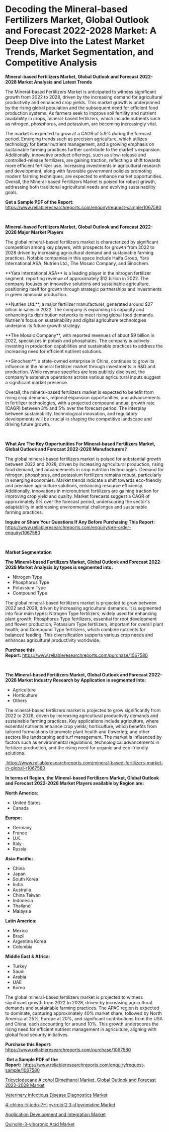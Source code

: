 <p><h1>Decoding the Mineral-based Fertilizers Market, Global Outlook and Forecast 2022-2028 Market: A Deep Dive into the Latest Market Trends, Market Segmentation, and Competitive Analysis</h1></p><p><strong>Mineral-based Fertilizers Market, Global Outlook and Forecast 2022-2028 Market Analysis and Latest Trends</strong></p>
<p><p>The Mineral-based Fertilizers Market is anticipated to witness significant growth from 2022 to 2028, driven by the increasing demand for agricultural productivity and enhanced crop yields. This market growth is underpinned by the rising global population and the subsequent need for efficient food production systems. As farmers seek to improve soil fertility and nutrient availability in crops, mineral-based fertilizers, which include nutrients such as nitrogen, phosphorus, and potassium, are becoming increasingly vital.</p><p>The market is expected to grow at a CAGR of 5.9% during the forecast period. Emerging trends such as precision agriculture, which utilizes technology for better nutrient management, and a growing emphasis on sustainable farming practices further contribute to the market's expansion. Additionally, innovative product offerings, such as slow-release and controlled-release fertilizers, are gaining traction, reflecting a shift towards more efficient fertilizer use. Increasing investments in agricultural research and development, along with favorable government policies promoting modern farming techniques, are expected to enhance market opportunities. Overall, the Mineral-based Fertilizers Market is poised for robust growth, addressing both traditional agricultural needs and evolving sustainability goals.</p></p>
<p><strong>Get a Sample PDF of the Report:&nbsp;</strong> <a href="https://www.reliableresearchreports.com/enquiry/request-sample/1067580?utm_campaign=24&utm_medium=2&utm_source=Github&utm_content=ia&utm_term=04122024&utm_id=mineral-based-fertilizers-market-global-outlook-and-forecast-2022-2028">https://www.reliableresearchreports.com/enquiry/request-sample/1067580</a></p>
<p>&nbsp;</p>
<p><strong>Mineral-based Fertilizers Market, Global Outlook and Forecast 2022-2028 Major Market Players</strong></p>
<p><p>The global mineral-based fertilizers market is characterized by significant competition among key players, with prospects for growth from 2022 to 2028 driven by increasing agricultural demand and sustainable farming practices. Notable companies in this space include Haifa Group, Yara International ASA, Nutrien Ltd., The Mosaic Company, and Sinochem.</p><p>**Yara International ASA** is a leading player in the nitrogen fertilizer segment, reporting revenue of approximately $12 billion in 2022. The company focuses on innovative solutions and sustainable agriculture, positioning itself for growth through strategic partnerships and investments in green ammonia production.</p><p>**Nutrien Ltd.**, a major fertilizer manufacturer, generated around $27 billion in sales in 2022. The company is expanding its capacity and enhancing its distribution networks to meet rising global food demands. Nutrien's focus on sustainability and digital agriculture technologies underpins its future growth strategy.</p><p>**The Mosaic Company**, with reported revenues of about $9 billion in 2022, specializes in potash and phosphates. The company is actively investing in production capabilities and sustainable practices to address the increasing need for efficient nutrient solutions.</p><p>**Sinochem**, a state-owned enterprise in China, continues to grow its influence in the mineral fertilizer market through investments in R&D and production. While revenue specifics are less publicly disclosed, the company's extensive operations across various agricultural inputs suggest a significant market presence.</p><p>Overall, the mineral-based fertilizers market is expected to benefit from rising crop demands, regional expansion opportunities, and advancements in fertilizer technologies, with a projected compound annual growth rate (CAGR) between 3% and 5% over the forecast period. The interplay between sustainability, technological innovation, and regulatory developments will be crucial in shaping the competitive landscape and driving future growth.</p></p>
<p>&nbsp;</p>
<p><strong>What Are The Key Opportunities For Mineral-based Fertilizers Market, Global Outlook and Forecast 2022-2028 Manufacturers?</strong></p>
<p><p>The global mineral-based fertilizers market is poised for substantial growth between 2022 and 2028, driven by increasing agricultural production, rising food demand, and advancements in crop nutrition technologies. Demand for nitrogen, phosphorus, and potassium fertilizers remains robust, particularly in emerging economies. Market trends indicate a shift towards eco-friendly and precision agriculture solutions, enhancing resource efficiency. Additionally, innovations in micronutrient fertilizers are gaining traction for improving crop yield and quality. Market forecasts suggest a CAGR of approximately 5% over the forecast period, underscoring the sector's adaptability in addressing environmental challenges and sustainable farming practices.</p></p>
<p><strong>Inquire or Share Your Questions If Any Before Purchasing This Report:</strong> <a href="https://www.reliableresearchreports.com/enquiry/pre-order-enquiry/1067580?utm_campaign=24&utm_medium=2&utm_source=Github&utm_content=ia&utm_term=04122024&utm_id=mineral-based-fertilizers-market-global-outlook-and-forecast-2022-2028">https://www.reliableresearchreports.com/enquiry/pre-order-enquiry/1067580</a></p>
<p>&nbsp;</p>
<p><strong>Market Segmentation</strong></p>
<p><strong>The Mineral-based Fertilizers Market, Global Outlook and Forecast 2022-2028 Market Analysis by types is segmented into:</strong></p>
<p><ul><li>Nitrogen Type</li><li>Phosphorus Type</li><li>Potassium Type</li><li>Compound Type</li></ul></p>
<p><p>The global mineral-based fertilizers market is projected to grow between 2022 and 2028, driven by increasing agricultural demands. It is segmented into four main types: Nitrogen Type fertilizers, widely used for enhancing plant growth; Phosphorus Type fertilizers, essential for root development and flower production; Potassium Type fertilizers, important for overall plant health; and Compound Type fertilizers, which combine nutrients for balanced feeding. This diversification supports various crop needs and enhances agricultural productivity worldwide.</p></p>
<p><strong>Purchase this Report:&nbsp;</strong><a href="https://www.reliableresearchreports.com/purchase/1067580?utm_campaign=24&utm_medium=2&utm_source=Github&utm_content=ia&utm_term=04122024&utm_id=mineral-based-fertilizers-market-global-outlook-and-forecast-2022-2028">https://www.reliableresearchreports.com/purchase/1067580</a></p>
<p>&nbsp;</p>
<p><strong>The Mineral-based Fertilizers Market, Global Outlook and Forecast 2022-2028 Market Industry Research by Application is segmented into:</strong></p>
<p><ul><li>Agriculture</li><li>Horticulture</li><li>Others</li></ul></p>
<p><p>The mineral-based fertilizers market is projected to grow significantly from 2022 to 2028, driven by increasing agricultural productivity demands and sustainable farming practices. Key applications include agriculture, where essential nutrients enhance crop yields; horticulture, which benefits from tailored formulations to promote plant health and flowering; and other sectors like landscaping and turf management. The market is influenced by factors such as environmental regulations, technological advancements in fertilizer production, and the rising need for organic and eco-friendly solutions.</p></p>
<p><a href="https://www.reliableresearchreports.com/mineral-based-fertilizers-market-in-global-r1067580?utm_campaign=24&utm_medium=2&utm_source=Github&utm_content=ia&utm_term=04122024&utm_id=mineral-based-fertilizers-market-global-outlook-and-forecast-2022-2028">&nbsp;https://www.reliableresearchreports.com/mineral-based-fertilizers-market-in-global-r1067580</a></p>
<p><strong>In terms of Region, the Mineral-based Fertilizers Market, Global Outlook and Forecast 2022-2028 Market Players available by Region are:</strong></p>
<p>
    <p> <strong> North America: </strong>
        <ul>
            <li>United States</li>
            <li>Canada</li>
        </ul>
        </p> 
    <p> <strong> Europe: </strong>
        <ul>
            <li>Germany</li>
            <li>France</li>
            <li>U.K.</li>
            <li>Italy</li>
            <li>Russia</li>
        </ul>
        </p> 
    <p> <strong> Asia-Pacific: </strong>
        <ul>
            <li>China</li>
            <li>Japan</li>
            <li>South Korea</li>
            <li>India</li>
            <li>Australia</li>
            <li>China Taiwan</li>
            <li>Indonesia</li>
            <li>Thailand</li>
            <li>Malaysia</li>
        </ul>
        </p> 
    <p> <strong> Latin America: </strong>
        <ul>
            <li>Mexico</li>
            <li>Brazil</li>
            <li>Argentina Korea</li>
            <li>Colombia</li>
        </ul>
        </p> 
    <p> <strong> Middle East & Africa: </strong>
        <ul>
            <li>Turkey</li>
            <li>Saudi</li>
            <li>Arabia</li>
            <li>UAE</li>
            <li>Korea</li>
        </ul>
    </p>
    </p>
<p><p>The global mineral-based fertilizers market is projected to witness significant growth from 2022 to 2028, driven by increasing agricultural demands and sustainable farming practices. The APAC region is expected to dominate, capturing approximately 40% market share, followed by North America at 25%, Europe at 20%, and significant contributions from the USA and China, each accounting for around 10%. This growth underscores the rising need for efficient nutrient management in agriculture, aligning with global food security initiatives.</p></p>
<p><strong>Purchase this Report: </strong><a href="https://www.reliableresearchreports.com/purchase/1067580?utm_campaign=24&utm_medium=2&utm_source=Github&utm_content=ia&utm_term=04122024&utm_id=mineral-based-fertilizers-market-global-outlook-and-forecast-2022-2028">https://www.reliableresearchreports.com/purchase/1067580</a></p>
<p>&nbsp;<strong>Get a Sample PDF of the Report:&nbsp;&nbsp;</strong><a href="https://www.reliableresearchreports.com/enquiry/request-sample/1067580?utm_campaign=24&utm_medium=2&utm_source=Github&utm_content=ia&utm_term=04122024&utm_id=mineral-based-fertilizers-market-global-outlook-and-forecast-2022-2028">https://www.reliableresearchreports.com/enquiry/request-sample/1067580</a></p>
<p><strong></strong></p>
<p><p><a href="https://github.com/elizabethdagraca/Market-Research-Report-List-5/blob/main/tricyclodecane-alcohol-dimethanol-market-global-outlook-and-forecast-2022-2028-market.md?utm_campaign=24&utm_medium=2&utm_source=Github&utm_content=ia&utm_term=04122024&utm_id=mineral-based-fertilizers-market-global-outlook-and-forecast-2022-2028">Tricyclodecane Alcohol Dimethanol Market, Global Outlook and Forecast 2022-2028 Market</a></p><p><a href="https://www.linkedin.com/pulse/trend-analysis-veterinary-infectious-disease-diagnostics-n08dc?utm_campaign=24&utm_medium=2&utm_source=Github&utm_content=ia&utm_term=04122024&utm_id=mineral-based-fertilizers-market-global-outlook-and-forecast-2022-2028">Veterinary Infectious Disease Diagnostics Market</a></p><p><a href="https://issuu.com/reportprime-2/docs/4-chloro-5-iodo-7h-pyrrolo23-dpyrimidine-market-si?utm_campaign=24&utm_medium=2&utm_source=Github&utm_content=ia&utm_term=04122024&utm_id=mineral-based-fertilizers-market-global-outlook-and-forecast-2022-2028">4-chloro-5-iodo-7H-pyrrolo[2,3-d]pyrimidine Market</a></p><p><a href="https://www.linkedin.com/pulse/analytics-driven-insights-application-development-integration-3rn3c?utm_campaign=24&utm_medium=2&utm_source=Github&utm_content=ia&utm_term=04122024&utm_id=mineral-based-fertilizers-market-global-outlook-and-forecast-2022-2028">Application Development and Integration Market</a></p><p><a href="https://issuu.com/reportprime-2/docs/quinolin-3-ylboronic-acid-market-size-2030.pptx?utm_campaign=24&utm_medium=2&utm_source=Github&utm_content=ia&utm_term=04122024&utm_id=mineral-based-fertilizers-market-global-outlook-and-forecast-2022-2028">Quinolin-3-ylboronic Acid Market</a></p></p>